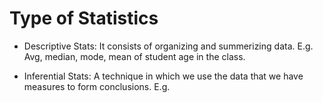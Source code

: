 # Type of Statistics

- Descriptive Stats: It consists of organizing and summerizing data.
E.g. Avg, median, mode, mean of student age in the class.

- Inferential Stats: A technique in which we use the data that we have measures to form conclusions.
E.g. 
